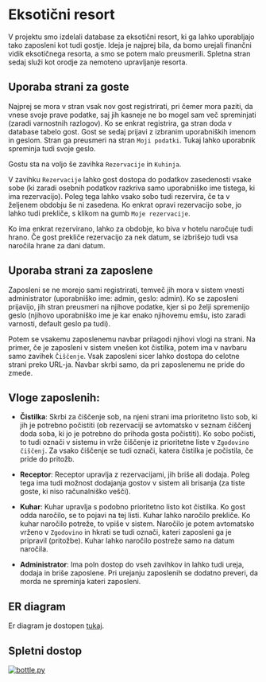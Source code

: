 # Eksotični resort

V projektu smo izdelali database za eksotični resort, ki ga lahko uporabljajo tako zaposleni kot tudi gostje. Ideja je najprej 
bila, da bomo urejali finančni vidik eksotičnega resorta, a smo se potem malo preusmerili. Spletna stran sedaj služi kot orodje
za nemoteno upravljanje resorta.


## Uporaba strani za goste

Najprej se mora v stran vsak nov gost registrirati, pri čemer mora paziti, da vnese svoje prave podatke, saj jih kasneje ne 
bo mogel sam več spreminjati (zaradi varnostnih razlogov). Ko se enkrat registrira, ga stran doda v database tabelo gost. 
Gost se sedaj prijavi z izbranim uporabniških imenom in geslom. Stran ga preusmeri na stran `Moji podatki`. Tukaj lahko uporabnik spreminja tudi 
svoje geslo.

Gostu sta na voljo še zavihka `Rezervacije` in `Kuhinja`.

V zavihku `Rezervacije` lahko gost dostopa do podatkov zasedenosti vsake 
sobe (ki zaradi osebnih podatkov razkriva samo uporabniško ime tistega, ki 
ima rezervacijo). Poleg tega lahko vsako sobo tudi rezervira, če ta v željenem obdobju še ni zasedena. Ko enkrat opravi rezervacijo sobe, jo lahko 
tudi prekliče, s klikom na gumb `Moje rezervacije`.

Ko ima enkrat rezervirano, lahko za obdobje, ko biva v hotelu naročuje tudi hrano. Če gost prekliče rezervacijo za nek datum, se izbrišejo tudi vsa naročila hrane za dani datum.

## Uporaba strani za zaposlene

Zaposleni se ne morejo sami registrirati, temveč jih mora v sistem vnesti administrator (uporabniško ime: admin, geslo: admin). Ko se zaposleni prijavijo, jih stran preusmeri na njihove podatke, kjer si po želji 
spremenijo geslo (njihovo uporabniško ime je kar enako njihovemu emšu, 
isto zaradi varnosti, default geslo pa tudi).

Potem se vsakemu zaposlenemu navbar prilagodi njihovi vlogi na strani. Na primer, če je zaposleni v sistem vnešen kot čistilka, potem ima v navbaru 
samo zavihek `Čiščenje`. Vsak zaposleni sicer lahko dostopa do celotne strani
preko URL-ja. Navbar skrbi samo, da pri zaposlenemu ne pride do zmede.

## Vloge zaposlenih:
- **Čistilka**: Skrbi za čiščenje sob, na njeni strani ima prioritetno listo sob, ki jih je potrebno počistiti (ob rezervaciji se avtomatsko v seznam čiščenj doda soba, ki jo je potrebno do prihoda gosta počistiti). Ko sobo počisti, to tudi označi v sistemu in vrže čiščenje iz prioritetne liste v `Zgodovino čiščenj`. Za vsako čiščenje se tudi označi, katera čistilka je počistila, če pride do pritožb.

- **Receptor**: Receptor upravlja z rezervacijami, jih briše ali dodaja. Poleg tega ima tudi možnost dodajanja gostov v sistem ali brisanja (za tiste goste, ki niso računalniško vešči). 

- **Kuhar**: Kuhar upravlja s podobno prioritetno listo kot čistilka. Ko gost odda naročilo, se to pojavi na tej listi. Kuhar lahko naročilo prekliče.
Ko kuhar naročilo potreže, to vpiše v sistem. Naročilo je potem avtomatsko vrženo v `Zgodovino` in hkrati se tudi označi, kateri zaposleni ga je pripravil (pritožbe). Kuhar lahko naročilo postreže samo na datum naročila.

- **Administrator**: Ima poln dostop do vseh zavihkov in lahko tudi ureja, dodaja in briše zaposlene. Pri urejanju zaposlenih se dodatno preveri, da 
morda ne spreminja kateri zaposleni.

## ER diagram
Er diagram je dostopen [tukaj](https://github.com/MatevzKopac/Eksoticni_resort_OPB_2021/blob/main/ER-diagram.pdf).

## Spletni dostop
[![bottle.py](https://mybinder.org/badge_logo.svg)](https://mybinder.org/v2/gh/MatevzKopac/Eksoticni_resort_OPB_2021/main?urlpath=proxy/8080/) 